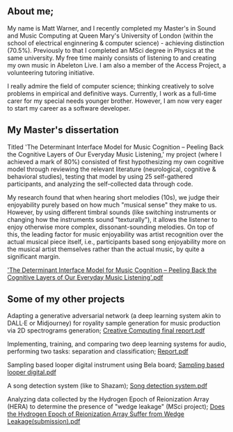 ## About me;

My name is Matt Warner, and I recently completed my Master's in Sound and Music Computing at Queen Mary's University of London (within the school of electrical enginnering & computer science) - achieving distinction (70.5%). Previously to that I completed an MSci degree in Physics at the same university. My free time mainly consists of listening to and creating my own music in Abeleton Live. I am also a member of the Access Project, a volunteering tutoring initiative. 

I really admire the field of computer science; thinking creatively to solve problems in empirical and definitive ways. Currently, I work as a full-time carer for my special needs younger brother. However, I am now very eager to start my career as a software developer.

## My Master's dissertation

Titled 'The Determinant Interface Model for Music Cognition – Peeling Back the Cognitive Layers of Our Everyday Music Listening,' my project (where I achieved a mark of 80%) consisted of first hypothesizing my own cognitive model through reviewing the relevant literature (neurological, cognitive & behavioral studies), testing that model by using 25 self-gathered participants, and analyzing the self-collected data through code.

My research found that when hearing short melodies (10s), we judge their enjoyability purely based on how much "musical sense" they make to us. However, by using different timbral sounds (like switching instruments or changing how the instruments sound "texturally"), it allows the listener to enjoy otherwise more complex, dissonant-sounding melodies. On top of this, the leading factor for music enjoyability was artist recognition over the actual musical piece itself, i.e., participants based song enjoyability more on the musical artist themselves rather than the actual music, by quite a significant margin.

['The Determinant Interface Model for Music Cognition – Peeling Back the Cognitive Layers of Our Everyday Music Listening'.pdf](https://github.com/warner-d-m/warner-d-m.github.io/files/13631604/The.Determinant.Interface.Model.for.Music.Cognition.Peeling.Back.the.Cognitive.Layers.of.Our.Everyday.Music.Listening.pdf)

## Some of my other projects

Adapting a generative adversarial network (a deep learning system akin to DALL·E or Midjourney) for royality sample generation for music production via 2D spectrograms generation; [Creative Computing final report.pdf](https://github.com/warner-d-m/warner-d-m.github.io/files/13631660/Creative.Computing.final.report.pdf)

Implementing, training, and comparing two deep learning systems for audio, performing two tasks: separation and classification; [Report.pdf](https://github.com/warner-d-m/warner-d-m.github.io/files/13632241/Report.pdf)

Sampling based looper digital instrument using Bela board; [Sampling based looper digital.pdf](https://github.com/warner-d-m/warner-d-m.github.io/files/13632289/Sampling.based.looper.digital.pdf)

A song detection system (like to Shazam); [Song detection system.pdf](https://github.com/warner-d-m/warner-d-m.github.io/files/13632690/Song.detection.system.pdf)

Analyzing data collected by the Hydrogen Epoch of Reionization Array (HERA) to determine the presence of "wedge leakage" (MSci project); [Does the Hydrogen Epoch of Reionization Array Suffer from Wedge Leakage(submission).pdf](https://github.com/warner-d-m/warner-d-m.github.io/files/13632749/Does.the.Hydrogen.Epoch.of.Reionization.Array.Suffer.from.Wedge.Leakage.submission.pdf)
